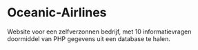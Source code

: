 # Oceanic-Airlines
Website voor een zelfverzonnen bedrijf, met 10 informatievragen doormiddel van PHP gegevens uit een database te halen.

